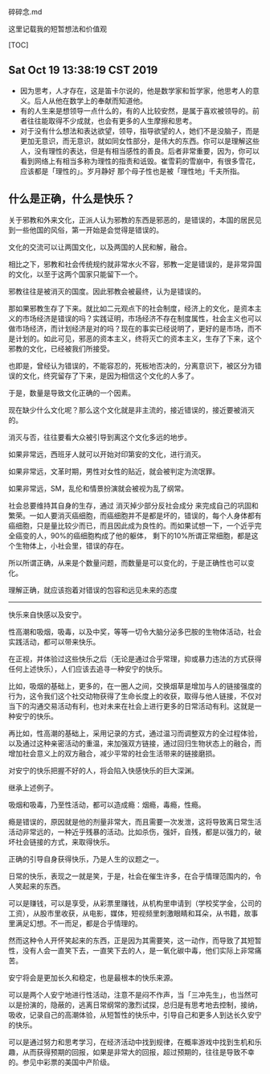 碎碎念.md

这里记载我的短暂想法和价值观

[TOC]

## Sat Oct 19 13:38:19 CST 2019

- 因为思考，人才存在，这是笛卡尔说的，他是数学家和哲学家，他思考人的意义。后人从他在数学上的奉献而知道他。
- 有的人生来是想领导一点什么的，有的人比较安然，是属于喜欢被领导的。前者往往能取得不少成就，也会有更多的人生摩擦和思考。
- 对于没有什么想法和表达欲望，领导，指导欲望的人，她们不是没脑子，而是更加无意识，而无意识，就如同女性部分，是伟大的东西。你可以是理解这些人，没有理性的表达，但是有相当感性的善良。后者非常重要，因为，你可以看到网络上有相当多称为理性的指责和诋毁。崔雪莉的雪崩中，有很多雪花，应该都是「理性的」。岁月静好 那个母子性也是被「理性地」千夫所指。

## 什么是正确，什么是快乐？

关于邪教和外来文化，正派人认为邪教的东西是邪恶的，是错误的，本国的居民见到一些他国的风俗，第一开始是会觉得是错误的。

文化的交流可以让两国文化，以及两国的人民和解，融合。

相比之下，邪教和社会传统规约就非常水火不容，邪教一定是错误的，是非常异国的文化，以至于这两个国家只能留下一个。

邪教往往是被消灭的国度。因此邪教会被最终，认为是错误的。

那如果邪教生存了下来。就比如二元观点下的社会制度，经济上的文化，是资本主义的市场经济是错误的吗？实践证明，市场经济不存在制度属性，社会主义也可以做市场经济，而计划经济是对的吗？现在的事实已经说明了，更好的是市场，而不是计划的。如此可见，邪恶的资本主义，终将灭亡的资本主义，生存了下来，这个邪教的文化，已经被我们所接受。

也即是，曾经认为错误的，不能容忍的，死板地否决的，分离意识下，被区分为错误的文化，终究留存了下来，是因为相信这个文化的人多了。

于是，数量是导致文化正确的一个因素。

现在缺少什么文化呢？那么这个文化就是非主流的，接近错误的，接近要被消灭的。

消灭与否，往往要看大众被引导到离这个文化多远的地步。

如果非常远，西班牙人就可以开始对印第安的文化，进行消灭。

如果非常远，文革时期，男性对女性的贴近，就会被判定为流氓罪。

如果非常远，SM，乱伦和情景扮演就会被视为乱了纲常。

社会总要维持其自身的生存，通过 消灭掉少部分反社会成分 来完成自己的巩固和繁荣。一如人要消灭癌细胞，而癌细胞并不是都是坏的，错误的，每个人身体都有癌细胞，只是量比较少而已，而且因此成为良性的。而如果试想一下，一个近乎完全癌变的人，90%的癌细胞构成了他的躯体， 剩下的10%所谓正常细胞，都是这个生物体上，小社会里，错误的存在。

所以所谓正确，从来是个数量问题，而数量是可以变化的，于是正确性也可以变化。

理解正确，就应该抱着对错误的包容和远见未来的态度

---

快乐来自快感以及安宁。

性高潮和吸烟，吸毒，以及中奖，等等一切令大脑分泌多巴胺的生物体活动，社会实践活动，都可以带来快乐。

在正视，并体验过这些快乐之后（无论是通过合乎常理，抑或暴力违法的方式获得任何上述快乐），人们应该去追寻一种安宁的快乐。

比如，吸烟的基础上，更多的，在一圈人之间，交换烟草是增加与人的链接强度的行为，这令我们这个社交动物获得了生命长度上的收获，取得与他人链接，不仅对当下的沟通交易活动有利，也对未来在社会上进行更多的日常活动有利。这就是一种安宁的快乐。

再比如，性高潮的基础上，采用记录的方式，通过温习而调整双方的全过程体验，以及通过这种亲密活动的重温，来加强双方链接，通过回归生物状态上的融合，而增加社会意义上的双方融合，减少平常的社会生活带来的链接磨损。

对安宁的快乐把握不好的人，将会陷入快感快乐的巨大深渊。

继承上述例子。

吸烟和吸毒，乃至性活动，都可以造成瘾：烟瘾，毒瘾，性瘾。

瘾是错误的，原因就是他的剂量非常大，而且需要一次发泄，这将导致离日常生活活动非常远的，一种近乎残暴的活动。比如杀伤，强奸，自残，都是以强力的，破坏社会链接的方式，来取得快乐。

正确的引导自身获得快乐，乃是人生的议题之一。

日常的快乐，表现之一就是笑，于是，社会在催生许多，在合乎情理范围内的，令人笑起来的东西。

可以是赚钱，可以是享受，从彩票里赚钱，从机构里申请到（学校奖学金，公司的工资），从股市里收获，从电影，媒体，短视频里刺激眼睛和耳朵，从书籍，故事里满足幻想。不一而足，都是合乎情理的。

然而这种令人开怀笑起来的东西，正是因为其需要笑，这一动作，而导致了其短暂性，没有人会一直笑下去，一直笑下去的人，是一氧化碳中毒，他们实际上非常痛苦。

安宁将会是更加长久和稳定，也是最根本的快乐来源。

可以是两个人安宁地进行性活动，注意不是闷不作声，当「三冲先生」，也当然可以是扮演的，隐蔽的，逃离日常纲常的激烈试探，总归是有思考地去控制，接纳，吸收，记录自己的高潮体验，从短暂性的快乐中，引导自己和更多人到达长久安宁的快乐。

可以是通过努力和思考学习，在经济活动中找到规律，在概率游戏中找到生机和乐趣，从而获得预期的回报，如果是非常大的回报，超过预期的，往往是导致不幸的。参见中彩票的美国中产阶级。


